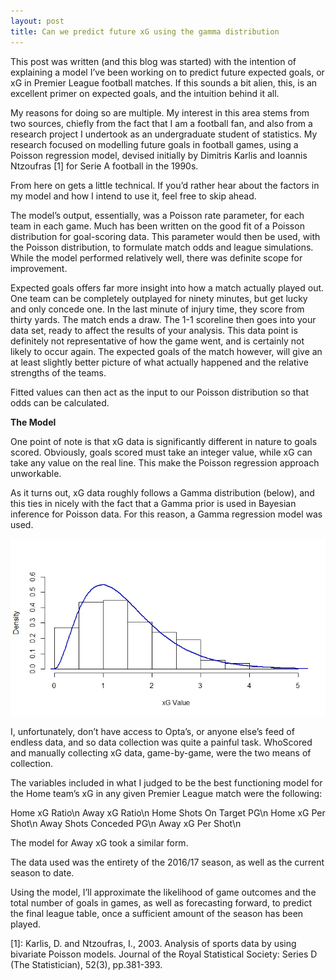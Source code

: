 ```yaml
---
layout: post
title: Can we predict future xG using the gamma distribution
---
```


This post was written (and this blog was started) with the intention of explaining a model I’ve been working on to predict future expected goals, or xG in Premier League football matches. If this sounds a bit alien, this, is an excellent primer on expected goals, and the intuition behind it all.

My reasons for doing so are multiple. My interest in this area stems from two sources, chiefly from the fact that I am a football fan, and also from a research project I undertook as an undergraduate student of statistics. My research focused on modelling future goals in football games, using a Poisson regression model, devised initially by Dimitris Karlis and Ioannis Ntzoufras [1] for Serie A football in the 1990s.

From here on gets a little technical. If you’d rather hear about the factors in my model and how I intend to use it, feel free to skip ahead.

The model’s output, essentially, was a Poisson rate parameter, for each team in each game. Much has been written on the good fit of a Poisson distribution for goal-scoring data. This parameter would then be used, with the Poisson distribution, to formulate match odds and league simulations. While the model performed relatively well, there was definite scope for improvement.

Expected goals offers far more insight into how a match actually played out. One team can be completely outplayed for ninety minutes, but get lucky and only concede one. In the last minute of injury time, they score from thirty yards. The match ends a draw. The 1-1 scoreline then goes into your data set, ready to affect the results of your analysis. This data point is definitely not representative of how the game went, and is certainly not likely to occur again. The expected goals of the match however, will give an at least slightly better picture of what actually happened and the relative strengths of the teams.

Fitted values can then act as the input to our Poisson distribution so that odds can be calculated.

**The Model**

One point of note is that xG data is significantly different in nature to goals scored. Obviously, goals scored must take an integer value, while xG can take any value on the real line. This make the Poisson regression approach unworkable.

As it turns out, xG data roughly follows a Gamma distribution (below), and this ties in nicely with the fact that a Gamma prior is used in Bayesian inference for Poisson data. For this reason, a Gamma regression model was used.

![Img1](/images/gamma_xg.png "Gamma distribution")

I, unfortunately, don’t have access to Opta’s, or anyone else’s feed of endless data, and so data collection was quite a painful task. WhoScored and manually collecting xG data, game-by-game, were the two means of collection.

The variables included in what I judged to be the best functioning model for the Home team’s xG in any given Premier League match were the following:

Home xG Ratio\n
Away xG Ratio\n
Home Shots On Target PG\n
Home xG Per Shot\n
Away Shots Conceded PG\n
Away xG Per Shot\n

The model for Away xG took a similar form.

The data used was the entirety of the 2016/17 season, as well as the current season to date.

Using the model, I’ll approximate the likelihood of game outcomes and the total number of goals in games, as well as forecasting forward, to predict the final league table, once a sufficient amount of the season has been played.

[1]: Karlis, D. and Ntzoufras, I., 2003. Analysis of sports data by using bivariate Poisson models. Journal of the Royal Statistical Society: Series D (The Statistician), 52(3), pp.381-393.
